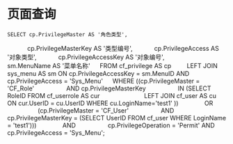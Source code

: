 
# 页面查询
    SELECT cp.PrivilegeMaster AS '角色类型',
        cp.PrivilegeMasterKey AS '类型编号',
        cp.PrivilegeAccess AS '对象类型',
        cp.PrivilegeAccessKey AS '对象编号',
        sm.MenuName AS '菜单名称'
    FROM cf_privilege AS cp
      LEFT JOIN sys_menu AS sm ON cp.PrivilegeAccessKey = sm.MenuID AND cp.PrivilegeAccess = 'Sys_Menu'
    WHERE ((cp.PrivilegeMaster = 'CF_Role'
     AND cp.PrivilegeMasterKey
     IN (SELECT RoleID FROM cf_userrole AS cur
       LEFT JOIN cf_user AS cu ON cur.UserID = cu.UserID WHERE cu.LoginName='test1' ))
    OR
     (cp.PrivilegeMaster = 'CF_User'
     AND cp.PrivilegeMasterKey = (SELECT UserID FROM cf_user WHERE LoginName = 'test1')))
    AND
     cp.PrivilegeOperation = 'Permit' AND cp.PrivilegeAccess = 'Sys_Menu';
